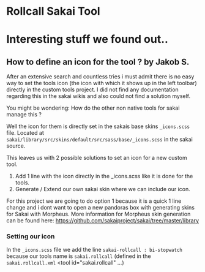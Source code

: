 # Rollcall Sakai Tool

# Interesting stuff we found out..

## How to define an icon for the tool ? by Jakob S.

After an extensive search and countless tries i must admit there is no easy way to set the tools icon (the icon with which it shows up in the left toolbar) directly in the custom tools project. I did not find any documentation regarding this in the sakai wikis and also could not find a solution myself.

You might be wondering: How do the other non native tools for sakai manage this ?

Well the icon for them is directly set in the sakais base skins `_icons.scss` file. Located at `sakai/library/src/skins/default/src/sass/base/_icons.scss` in the sakai source.

This leaves us with 2 possible solutions to set an icon for a new custom tool.

1. Add 1 line with the icon directly in the _icons.scss like it is done for the tools.
2. Generate / Extend our own sakai skin where we can include our icon.

For this project we are going to do option 1 because it is a quick 1 line change and i dont want to open a new pandoras box with generating skins for Sakai with Morpheus.
More information for Morpheus skin generation can be found here: https://github.com/sakaiproject/sakai/tree/master/library

### Setting our icon

In the `_icons.scss` file we add the line `sakai-rollcall : bi-stopwatch` because our tools name is `sakai.rollcall` (defined in the `sakai.rollcall.xml`  <tool id="sakai.rollcall" ...)

